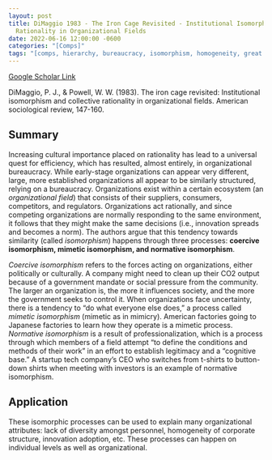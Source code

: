 ```yaml
---
layout: post
title: DiMaggio 1983 - The Iron Cage Revisited - Institutional Isomorphism and Collective
  Rationality in Organizational Fields
date: 2022-06-16 12:00:00 -0600
categories: "[Comps]"
tags: "[comps, hierarchy, bureaucracy, isomorphism, homogeneity, great paper]"
---
```

[Google Scholar Link](https://scholar.google.com/scholar?hl=en&as_sdt=0%2C45&q=The+iron+cage+revisited%3A+Institutional+isomorphism+and+collective+rationality+in+organizational+fields&btnG=)

DiMaggio, P. J., & Powell, W. W. (1983). The iron cage revisited: Institutional isomorphism and collective rationality in organizational fields. American sociological review, 147-160.

## Summary
Increasing cultural importance placed on rationality has lead to a universal quest for efficiency, which has resulted, almost entirely, in organizational bureaucracy.  While early-stage organizations can appear very different, large, more established organizations all appear to be similarly structured, relying on a bureaucracy.  Organizations exist within a certain ecosystem (an _organizational field_) that consists of their suppliers, consumers, competitors, and regulators.  Organizations act rationally, and since competing organizations are normally responding to the same environment, it follows that they might make the same decisions (i.e., innovation spreads and becomes a norm).  The authors argue that this tendency towards similarity (called _isomorphism_) happens through three processes: **coercive isomorphism, mimetic isomorphism, and normative isomorphism**.

_Coercive isomorphism_ refers to the forces acting on organizations, either politically or culturally.  A company might need to clean up their CO2 output because of a government mandate or social pressure from the community.  The larger an organization is, the more it influences society, and the more the government seeks to control it.  When organizations face uncertainty, there is a tendency to “do what everyone else does,” a process called _mimetic isomorphism_ (mimetic as in mimicry).  American factories going to Japanese factories to learn how they operate is a mimetic process.  _Normative isomorphism_ is a result of professionalization, which is a process through which members of a field attempt “to define the conditions and methods of their work” in an effort to establish legitimacy and a “cognitive base.”  A startup tech company’s CEO who switches from t-shirts to button-down shirts when meeting with investors is an example of normative isomorphism.

## Application
These isomorphic processes can be used to explain many organizational attributes: lack of diversity amongst personnel, homogeneity of corporate structure, innovation adoption, etc.  These processes can happen on individual levels as well as organizational.
